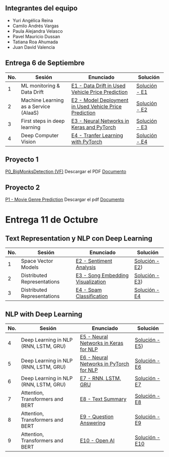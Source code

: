 ## Integrantes del equipo
- Yuri Angélica Reina
- Camilo Andrés Vargas
- Paula Alejandra Velasco
- Pavel Mauricio Dussan
- Tatiana Roa Ahumada
- Juan David Valencia

## Entrega 6 de Septiembre

| No. | Sesión    | Enunciado      | Solución           |
|-----|-------------|---------------|--------------------|
| 1   |  ML monitoring & Data Drift  | [E1 - Data Drift in Used Vehicle Price Prediction](https://github.com/sergiomora03/AdvancedTopicsAnalytics/blob/main/exercises/E2-UsedVehiclePricePredictionDrift.ipynb) | [Solución - E1](https://github.com/Tatiana-Roaa/Topicos-Avanzados/blob/main/E1_Data_Drift_in_Used_Vehicle_Price_Prediction.ipynb) |
| 2   |   Machine Learning as a Service (AIaaS)   |   [E2 - Model Deployment in Used Vehicle Price Prediction](https://github.com/sergiomora03/AdvancedTopicsAnalytics/blob/main/exercises/E1-UsedVehiclePricePredictionDeployment.ipynb)            |      [Solución - E2](https://github.com/Tatiana-Roaa/Topicos-Avanzados/blob/main/E2_Model_Deployment_in_used_vehicle_price_prediction..ipynb)              |
| 3   |  First steps in deep learning  |  [E3 - Neural Networks in Keras and PyTorch](https://github.com/sergiomora03/AdvancedTopicsAnalytics/blob/main/exercises/E5-NeuralNetworksKeras.ipynb) |  [Solución - E3](https://github.com/Tatiana-Roaa/Topicos-Avanzados/blob/main/E3%20-%20Neural%20Networks%20in%20Keras_make_moons.ipynb)  |
| 4   |   Deep Computer Vision   | [E4 - Tranfer Learning with PyTorch](https://github.com/sergiomora03/AdvancedTopicsAnalytics/blob/main/exercises/E4-PretrainedModelsPytorch.ipynb)   |      [Solución - E4](https://github.com/Tatiana-Roaa/Topicos-Avanzados/blob/main/E4_PretrainedModelsPytorch_modelo_simple.ipynb)              |

## Proyecto 1
[P0_BigMonksDetection (VF)](https://github.com/Tatiana-Roaa/Topicos-Avanzados/blob/9c6dd83a0eb735e8e398d31242fa1e45aee2b080/P0_BigMonksDetection%20(VF).ipynb)
Descargar el PDF [Documento](https://github.com/Tatiana-Roaa/Topicos-Avanzados/blob/main/Proyecto%201%20-%20Frailejon%20Detection/Proyecto%20%231%20-%20Frailejon%20Detection%20-%20T%C3%B3picos%20Avanzados.pdf)

## Proyecto 2

[P1 - Movie Genre Prediction](https://github.com/Tatiana-Roaa/Topicos-Avanzados/blob/main/Proyecto%202%20-%20MovieGenrePrediction/P1_MovieGenrePrediction%20(VF).ipynb) Descargar el pdf
[Documento](https://github.com/Tatiana-Roaa/Topicos-Avanzados/blob/main/Proyecto%202%20-%20MovieGenrePrediction/P1%20-%20MovieGenrePrediction.pdf)

# Entrega 11 de Octubre
## Text Representation y NLP con Deep Learning

| No. | Sesión                                                 | Enunciado                                                                 | Solución             |
|-----|--------------------------------------------------------|---------------------------------------------------------------------------|----------------------|
| 1   | Space Vector Models                                    | [E2 - Sentiment Analysis](https://github.com/sergiomora03/AdvancedTopicsAnalytics/blob/main/exercises/E1-SentimentPrediction.ipynb)                                              | [Solución - E2](#))   |
| 2   | Distributed Representations                            | [E3 - Song Embedding Visualization](https://github.com/sergiomora03/AdvancedTopicsAnalytics/blob/main/exercises/E3-SongEmbeddingsVisualization.ipynb)                                    | [Solución - E3](#))   |
| 3   | Distributed Representations                  | [E4 - Spam Classification](https://github.com/sergiomora03/AdvancedTopicsAnalytics/blob/main/exercises/E4-SpamClassification.ipynb)                                | [Solución - E4](https://github.com/Tatiana-Roaa/Topicos-Avanzados/blob/main/Talleres%20-%20Entrega%202/E4_SpamClassification.ipynb)   |

## NLP with Deep Learning

| No. | Sesión                                   | Enunciado                                                          | Solución             |
|-----|------------------------------------------|--------------------------------------------------------------------|----------------------|
| 4   | Deep Learning in NLP (RNN, LSTM, GRU)    | [E5 - Neural Networks in Keras for NLP](https://github.com/sergiomora03/AdvancedTopicsAnalytics/blob/main/exercises/E5-NeuralNetworksKerasNLP.ipynb)                         | [Solución - E5](#))   |
| 5   | Deep Learning in NLP (RNN, LSTM, GRU)    | [E6 - Neural Networks in PyTorch for NLP](https://github.com/sergiomora03/AdvancedTopicsAnalytics/blob/main/exercises/E5-NeuralNetworksPyTorchNLP.ipynb)                       | [Solución - E6](https://github.com/Tatiana-Roaa/Topicos-Avanzados/blob/main/Talleres%20-%20Entrega%202/E6_NeuralNetworksPyTorchNLP_S.ipynb)   |
| 6   | Deep Learning in NLP (RNN, LSTM, GRU)    | [E7 - RNN, LSTM, GRU](https://github.com/sergiomora03/AdvancedTopicsAnalytics/blob/main/exercises/E6-RNN_LSTM_GRU.ipynb)                                           | [Solución - E7](https://github.com/Tatiana-Roaa/Topicos-Avanzados/blob/main/Talleres%20-%20Entrega%202/E7_Model_RNN_LSTM_GRU.ipynb)   |
| 7   | Attention, Transformers and BERT         | [E8 - Text Summary](https://github.com/sergiomora03/AdvancedTopicsAnalytics/blob/main/exercises/E7-TextSummary.ipynb)                                             | [Solución - E8](https://github.com/Tatiana-Roaa/Topicos-Avanzados/blob/main/Talleres%20-%20Entrega%202/E8_TextSummary.ipynb)   |
| 8   | Attention, Transformers and BERT         | [E9 - Question Answering](https://github.com/sergiomora03/AdvancedTopicsAnalytics/blob/main/exercises/E8-QuestionAnswer.ipynb)                                       | [Solución - E9](https://github.com/Tatiana-Roaa/Topicos-Avanzados/blob/main/Talleres%20-%20Entrega%202/E9-QuestionAnswer.ipynb)   |
| 9   | Attention, Transformers and BERT         | [E10 - Open AI](https://github.com/sergiomora03/AdvancedTopicsAnalytics/blob/main/exercises/E9-OpenAI.ipynb)                                                 | [Solución - E10](https://github.com/Tatiana-Roaa/Topicos-Avanzados/blob/main/Talleres%20-%20Entrega%202/E10_OpenAI.ipynb)  |



